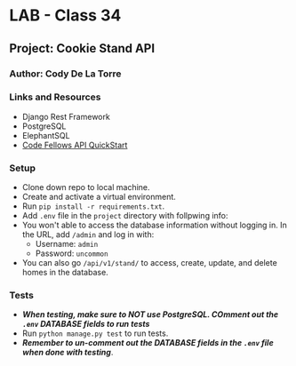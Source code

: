 # LAB - Class 34

## Project: Cookie Stand API

### Author: Cody De La Torre

### Links and Resources

* Django Rest Framework
* PostgreSQL
* ElephantSQL
* [Code Fellows API QuickStart](https://github.com/codefellows/python-401-api-quickstart)

### Setup

* Clone down repo to local machine.
* Create and activate a virtual environment.
* Run `pip install -r requirements.txt`.
* Add `.env` file in the `project` directory with follpwing info:
* You won't able to access the database information without logging in. In the URL, add `/admin` and log in with:
  * Username: `admin`
  * Password: `uncommon`
* You can also go `/api/v1/stand/` to access, create, update, and delete homes in the database.

### Tests

* ***When testing, make sure to NOT use PostgreSQL. COmment out the `.env` DATABASE fields to run tests***
* Run `python manage.py test` to run tests.
* ***Remember to un-comment out the DATABASE fields in the `.env` file when done with testing***.

